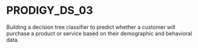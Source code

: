 # PRODIGY_DS_03
Building a decision tree classifier to predict whether a customer will purchase a product or service based on their demographic and behavioral data. 
